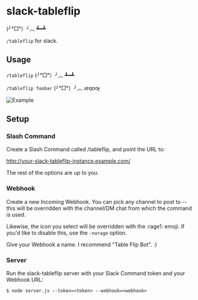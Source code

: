 # slack-tableflip

(╯°□°）╯︵ ┻━┻

`/tableflip` for slack.

## Usage

`/tableflip`
(╯°□°）╯︵ ┻━┻

`/tableflip foobar`
(╯°□°）╯︵ ɹɐqooɟ

![Example](http://i.imgur.com/P0tqsgo.png)

## Setup

### Slash Command

Create a Slash Command called /tableflip, and point the URL to:

http://your-slack-tableflip-instance.example.com/

The rest of the options are up to you.

### Webhook

Create a new Incoming Webhook. You can pick any channel to post to -- this
will be overridden with the channel/DM chat from which the command is used.

Likewise, the icon you select will be overridden with the :rage1: emoji. If
you'd like to disable this, use the `-norage` option.

Give your Webhook a name. I recommend "Table Flip Bot". :)

### Server

Run the slack-tableflip server with your Slack Command token and your
Webhook URL:

`$ node server.js --token=<token> --webhook=<webhook>`
